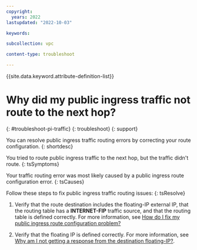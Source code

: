 ```yaml
---
copyright:
  years: 2022
lastupdated: "2022-10-03"

keywords: 

subcollection: vpc

content-type: troubleshoot

---
```


{{site.data.keyword.attribute-definition-list}}

# Why did my public ingress traffic not route to the next hop?
{: #troubleshoot-pi-traffic}
{: troubleshoot}
{: support} 

You can resolve public ingress traffic routing errors by correcting your route configuration.
{: shortdesc}

You tried to route public ingress traffic to the next hop, but the traffic didn't route. 
{: tsSymptoms}
   
Your traffic routing error was most likely caused by a public ingress route configuration error. 
{: tsCauses}

Follow these steps to fix public ingress traffic routing issues: 
{: tsResolve}

1. Verify that the route destination includes the floating-IP external IP, that the routing table has a **INTERNET-FIP** traffic source, and that the routing table is defined correctly. For more information, see [How do I fix my public ingress route configuration problem?](/docs/vpc?topic=vpc-troubleshoot-pi-configuration-problem&interface=cli)

1. Verify that the floating IP is defined correctly. 
For more information, see [Why am I not getting a response from the destination floating-IP?](/docs/vpc?topic=vpc-troubleshoot-pi-floatingip-response&interface=cli).
